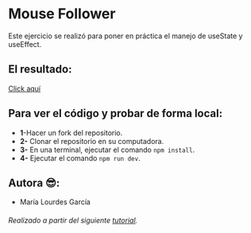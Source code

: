 # Mouse Follower
Este ejercicio se realizó para poner en práctica el manejo de useState y useEffect.

## El resultado: 
[Click aquí](https://mousefollowerreact.netlify.app/)

## Para ver el código y probar de forma local:

- **1**-Hacer un fork del repositorio.
- **2-** Clonar el repositorio en su computadora.
- **3-** En una terminal, ejecutar el comando `npm install`.
- **4-** Ejecutar  el comando `npm run dev`.

## Autora 😎:
- María Lourdes García

###### Realizado a partir del siguiente [tutorial](https://www.youtube.com/watch?v=qkzcjwnueLA&t=412s).
